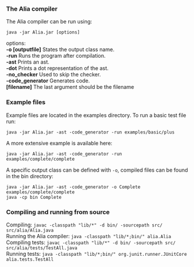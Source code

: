 ### The Alia compiler
The Alia compiler can be run using:

```java -jar Alia.jar [options]```

options:  
**-o [outputfile]** States the output class name.  
**-run** Runs the program after compilation.  
**-ast** Prints an ast.  
**-dot** Prints a dot representation of the ast.  
**-no_checker** Used to skip the checker.  
**-code_generator** Generates code.   
**[filename]** The last argument should be the filename

### Example files
Example files are located in the examples directory. To run a basic test file run:

```java -jar Alia.jar -ast -code_generator -run examples/basic/plus```

A more extensive example is available here:

```java -jar Alia.jar -ast -code_generator -run examples/complete/complete```

A specific output class can be defined with ```-o```, compiled files can be found in the bin directory:

```
java -jar Alia.jar -ast -code_generator -o Complete examples/complete/complete
java -cp bin Complete
```

### Compiling and running from source

Compiling: ```javac -classpath "lib/*" -d bin/ -sourcepath src/ src/alia/Alia.java```  
Running the Alia compiler: ```java -classpath "lib/*;bin/" alia.Alia```  
Compiling tests: ```javac -classpath "lib/*" -d bin/ -sourcepath src/ src/alia/tests/TestAll.java```  
Running tests: ```java -classpath "lib/*;bin/" org.junit.runner.JUnitCore alia.tests.TestAll```
